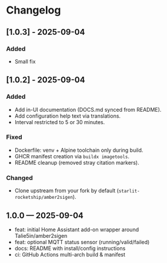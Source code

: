 # Changelog

## [1.0.3] - 2025-09-04

### Added

- Small fix

## [1.0.2] - 2025-09-04

### Added

- Add in-UI documentation (DOCS.md synced from README).
- Add configuration help text via translations.
- Interval restricted to 5 or 30 minutes.

### Fixed

- Dockerfile: venv + Alpine toolchain only during build.
- GHCR manifest creation via `buildx imagetools`.
- README cleanup (removed stray citation markers).

### Changed

- Clone upstream from your fork by default (`starlit-rocketship/amber2sigen`).

## 1.0.0 — 2025-09-04

- feat: initial Home Assistant add-on wrapper around Talie5in/amber2sigen
- feat: optional MQTT status sensor (running/valid/failed)
- docs: README with install/config instructions
- ci: GitHub Actions multi-arch build & manifest
